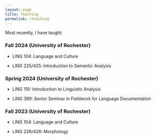 ```yaml
---
layout: page
title: Teaching
permalink: /teaching
---
```


Most recently, I have taught:

### Fall 2024 (University of Rochester)

 - LING 104: Language and Culture

 - LING 225/425: Introduction to Semantic Analysis

### Spring 2024 (University of Rochester)

 - LING 110: Introduction to Linguistic Analysis

 - LING 389: Senior Seminar in Fieldwork for Language Documentation
 
### Fall 2023 (University of Rochester)

 - LING 104: Language and Culture

 - LING 226/426: Morphology
 
 
